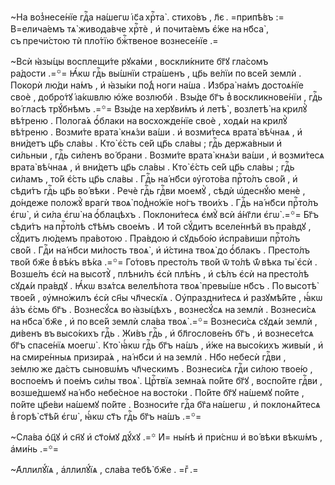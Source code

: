 ~На воз̾несе́нїе гдⷭ҇а на́шегѡ і҆с҃а хрⷭ҇та̀ . стихо́въ , л҃є . =припѣ́въ := В=елича́емъ тѧ̀ живода́вче хрⷭ҇тѐ , и҆ почита́емъ є҆́же на нб҃са̀ , съ пречи́стою тѝ пло́тїю бжⷭ҇твеное вознесе́нїе .=

~Всѝ ꙗ҆зы́цы восплещи́те рꙋка́ми , воскли́кните бг҃ꙋ гла́сомъ ра́дости .=꙳= Ꙗ҆́кѡ гдⷭ҇ь вы́шнїи стра́шенъ , цр҃ь ве́лїи по все́й землѝ . Покорѝ лю́ди на́мъ , и҆ ꙗ҆зы́ки по́д̾ ноги на́ша . И҆збра̀ на́мъ достоѧ́нїе своѐ , добро́тꙋ і҆а́кѡвлю ю҆́же возлюбѝ . Взы́де бг҃ъ в̾ воскликнове́нїи , гдⷭ҇ь во́ гласѣ трꙋ́бнѣмъ .=꙳= Взы́де на херꙋви́мъ и҆ летѣ̀ , возлетѣ̀ на крилꙋ̀ вѣ́треню . Полога́ѧ ѻ҆́блаки на восхожде́нїе своѐ , ходѧ́и на крилꙋ̀ вѣ́треню . Возми́те врата̀ кнѧ́зи ва́ши . и҆ возми́тесѧ врата̀ вѣ́чнаѧ , и҆ вни́детъ цр҃ь сла́вы . Кто̀ є҆́сть се́й цр҃ь сла́вы ; гдⷭ҇ь держа́вныи и҆ си́льныи , гдⷭ҇ь си́ленъ во́ брани . Возми́те врата̀ кнѧ́зи ва́ши , и҆ возми́тесѧ врата̀ вѣ́чнаѧ , и҆ вни́детъ цр҃ь сла́вы . Кто̀ є҆́сть се́й цр҃ь сла́вы ; гдⷭ҇ь си́ламъ , то́й є҆́сть цр҃ь сла́вы . Гдⷭ҇ь на́ нб҃си ᲂу҆гото́ва прⷭ҇то́лъ сво́й , и҆ сѣди́тъ гдⷭ҇ь цр҃ь во́ вѣки . Речѐ гдⷭ҇ь гдⷭ҇ви моемꙋ̀ , сѣдѝ ѡ҆деснꙋ́ю менѐ , до́ндеже положꙋ̀ врагѝ твоѧ̀ под̾но́жїе но́гъ твои́хъ . Гдⷭ҇ь на́ нб҃си прⷭ҇то́лъ є҆гѡ̀ , и҆ си́ла є҆гѡ̀ на ѻ҆́блацѣхъ . Поклони́тесѧ є҆мꙋ̀ всѝ а҆́нг҃ли є҆гѡ̀ .=꙳= Бг҃ъ сѣди́тъ на прⷭ҇то́лѣ ст҃ѣ́мъ свое́мъ . И҆ то́й сꙋ́дитъ вселе́ннѣй въ пра́вдꙋ , сꙋ́дитъ лю́демъ пра́вотою . Пра́вдою и҆ сꙋдьбо́ю и҆спра́виши прⷭ҇то́лъ сво́й . Гдⷭ҇и на́ нб҃си ми́лость твоѧ̀ , и҆ и҆́стина твоѧ̀ до ѻ҆́блакъ . Престо́лъ тво́й бж҃е в̾ вѣ́къ вѣ́ка .=꙳= Го́товъ престо́лъ тво́й ѿ то́лѣ ѿ́ вѣка ты̀ є҆сѝ . Возше́лъ є҆сѝ на высотꙋ̀ , плѣни́лъ є҆сѝ плѣ́нъ , и҆ сѣ́лъ є҆сѝ на престо́лѣ сꙋдѧ́и пра́вдꙋ . Ꙗ҆́кѡ взѧ́тсѧ велелѣ́пота твоѧ̀ превы́ше нб҃съ . По высотѣ̀ твое́й , ᲂу҆мно́жилъ є҆сѝ сн҃ы чл҃ческїѧ . Оу҆праздни́тесѧ и҆ разꙋмѣ́йте , ꙗ҆́кѡ а҆́зъ є҆́смь бг҃ъ . Вознесꙋ́сѧ во ꙗ҆зы́цѣхъ , вознесꙋ́сѧ на землѝ . Вознеси́сѧ на нб҃са̀ бж҃е , и҆ по все́й землѝ сла́ва твоѧ̀ .=꙳= Вознеси́сѧ сꙋдѧ́и землѝ , ди́венъ въ высо́кихъ гдⷭ҇ь . Жи́въ гдⷭ҇ь , и҆ бл҃гослове́нъ бг҃ъ , и҆ вознесе́тсѧ бг҃ъ спасе́нїѧ моегѡ̀ . Кто̀ ꙗ҆́кѡ гдⷭ҇ь бг҃ъ на́шъ , и҆́же на высо́кихъ живы́и , и҆ на смире́нныѧ призира́ѧ , на́ нб҃си и҆ на землѝ . Нб҃о небесѝ гдⷭ҇ви , зе́млю же да́стъ сыновѡ́мъ чл҃ческимъ . Вознеси́сѧ гдⷭ҇и си́лою твое́ю , воспое́мъ и҆ пое́мъ си́лы твоѧ̀ . Црⷭ҇твїѧ земна́ѧ по́йте бг҃ꙋ , воспо́йте гдⷭ҇ви , возше́дшемꙋ на́ нб҃о небе́сное на восто́ки . По́йте бг҃ꙋ на́шемꙋ по́йте , по́йте цр҃е́ви на́шемꙋ по́йте . Возноси́те гдⷭ҇а бг҃а на́шегѡ , и҆ поклонѧ́йтесѧ в̾ горѣ̀ ст҃ѣ́й є҆гѡ̀ , ꙗ҆́кѡ ст҃ъ гдⷭ҇ь бг҃ъ на́шъ .=꙳=

~Сла́ва ѻ҆ц҃ꙋ и҆ сн҃ꙋ и҆ ст҃о́мꙋ дꙋ́хꙋ .=꙳ И҆= ны́нѣ и҆ при́снѡ и҆ во́ вѣки вѣкѡ́мъ , а҆ми́нь .=꙳=

~А҆ллилꙋ́їѧ , а҆ллилꙋ́їѧ , сла́ва тебѣ̀ бж҃е . =гⷤ .=

